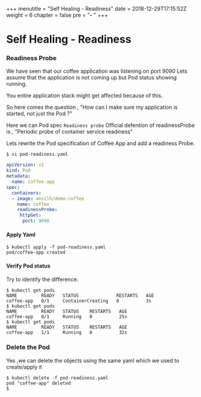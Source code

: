 +++
menutitle = "Self Healing - Readiness"
date = 2018-12-29T17:15:52Z
weight = 6
chapter = false
pre = "<b>- </b>"
+++

# Self Healing - Readiness

### Readiness Probe

We have seen that our coffee application was listening on port 9090
Lets assume that the application is not coming up but Pod status showing running.

You entire application stack might get affected because of this.

So here comes the question , "How can I make sure my application is started, not just the Pod ?"

Here we can Pod spec `Readiness probe`
Official defention of readinessProbe is , "Periodic probe of container service readiness"

Lets rewrite the Pod specification of Coffee App and add a readiness Probe.
```shell
$ vi pod-readiness.yaml
```
```yaml
apiVersion: v1
kind: Pod
metadata:
  name: coffee-app
spec:
  containers:
  - image: ansilh/demo-coffee
    name: coffee
    readinessProbe:
     httpGet:
      port: 9090
```

#### Apply Yaml
```shell
$ kubectl apply -f pod-readiness.yaml
pod/coffee-app created
```

#### Verify Pod status

Try to identify the difference.
```shell
$ kubectl get pods
NAME         READY   STATUS              RESTARTS   AGE
coffee-app   0/1     ContainerCreating   0          3s
$ kubectl get pods
NAME         READY   STATUS    RESTARTS   AGE
coffee-app   0/1     Running   0          25s
$ kubectl get pods
NAME         READY   STATUS    RESTARTS   AGE
coffee-app   1/1     Running   0          32s
```

### Delete the Pod
Yes ,we can delete the objects using the same yaml which we used to create/apply it
```shell
$ kubectl delete -f pod-readiness.yaml
pod "coffee-app" deleted
$
```
